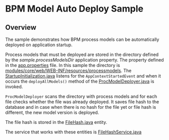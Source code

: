 # BPM Model Auto Deploy Sample

## Overview

The sample demonstrates how BPM process models can be automatically deployed on application startup.

Process models that must be deployed are stored in the directory defined by the _sample.processModelsDir_ application property. The property defined in the [app.properties](modules/core/src/com/company/sample/app.properties) file. In this sample the directory is [modules/core/web/WEB-INF/resources/processmodels](modules/core/web/WEB-INF/resources/processmodels). The [StartupInitialization.java](modules/core/src/com/company/sample/core/StartupInitialization.java) listens for the `AppContextStartedEvent` and when it occurs the `deployAllModels()` method of the [ProcModelDeployer.java](modules/core/src/com/company/sample/core/ProcModelDeployer.java) is invoked. 

`ProcModelDeployer` scans the directory with process models and for each file checks whether the file was already deployed. It saves file hash to the database and in case when there is no hash for the file yet or file hash is different, the new model version is deployed. 

The file hash is stored in the [FileHash.java](modules/global/src/com/company/sample/entity/FileHash.java) entity.

The service that works with these entities is [FileHashService.java](modules/global/src/com/company/sample/service/FileHashService.java) 